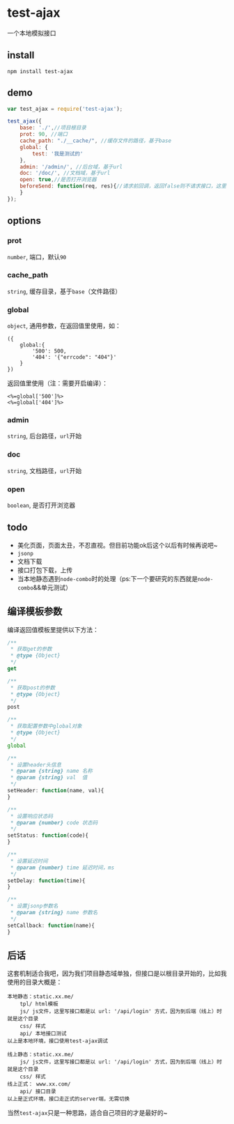 # test-ajax

一个本地模拟接口

## install

```
npm install test-ajax
```

## demo

``` js
var test_ajax = require('test-ajax');

test_ajax({
    base: './',//项目根目录
    prot: 90, //端口
    cache_path: "./__cache/", //缓存文件的路径，基于base
    global: {
        test: '我是测试的'
    },
    admin: '/admin/', //后台域，基于url
    doc: '/doc/', //文档域，基于url
    open: true,//是否打开浏览器
    beforeSend: function(req, res){//请求前回调，返回false则不请求接口，这里不算静态资源，后台，文档
    }
});
```

## options

### prot

`number`, 端口，默认`90`

### cache_path
`string`, 缓存目录，基于`base`（文件路径）

### global
`object`, 通用参数，在返回值里使用，如：
```
({
    global:{
        '500': 500,
        '404': '{"errcode": "404"}'
    }
})
```

返回值里使用（注：需要开启编译）：
```
<%=global['500']%>
<%=global['404']%>
```

### admin
`string`, 后台路径，`url`开始

### doc
`string`, 文档路径，`url`开始

### open
`boolean`, 是否打开浏览器

## todo
* 美化页面，页面太丑，不忍直视。但目前功能ok后这个以后有时候再说吧~
* `jsonp`
* 文档下载
* 接口打包下载，上传
* 当本地静态遇到`node-combo`时的处理（ps:下一个要研究的东西就是`node-combo`&&单元测试）

## 编译模板参数

编译返回值模板里提供以下方法：

```js
/**
 * 获取get的参数
 * @type {Object}
 */
get

/**
 * 获取post的参数
 * @type {Object}
 */
post

/**
 * 获取配置参数中global对象
 * @type {Object}
 */
global

/**
 * 设置header头信息
 * @param {string} name 名称
 * @param {string} val  值
 */
setHeader: function(name, val){
}

/**
 * 设置响应状态码
 * @param {number} code 状态码
 */
setStatus: function(code){
}

/**
 * 设置延迟时间
 * @param {number} time 延迟时间，ms
 */
setDelay: function(time){
}

/**
 * 设置jsonp参数名
 * @param {string} name 参数名
 */
setCallback: function(name){
}
```

## 后话
这套机制适合我吧，因为我们项目静态域单独，但接口是以根目录开始的，比如我使用的目录大概是：
```
本地静态：static.xx.me/
    tpl/ html模板
    js/ js文件，这里写接口都是以 url: '/api/login' 方式，因为到后端（线上）时就是这个目录
    css/ 样式
    api/ 本地接口测试
以上是本地环境，接口使用test-ajax调试

线上静态：static.xx.me/
    js/ js文件，这里写接口都是以 url: '/api/login' 方式，因为到后端（线上）时就是这个目录
    css/ 样式
线上正式： www.xx.com/
    api/ 接口目录
以上是正式环境，接口走正式的server端，无需切换
```
当然`test-ajax`只是一种思路，适合自己项目的才是最好的~